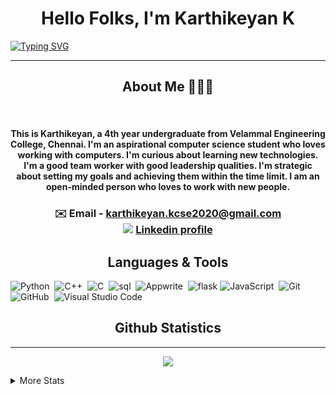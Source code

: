 <h1 align="center">Hello Folks, I'm Karthikeyan K </h1>

[![Typing SVG](https://readme-typing-svg.demolab.com/?font=Fira+Code&size=32&pause=1000&color=F7F7F7&center=true&vCenter=true&width=1080&height=80&lines=Student+%F0%9F%91%A8%E2%80%8D%F0%9F%8E%93;Engineer+%F0%9F%A7%91%E2%80%8D%F0%9F%92%BB;Pythonista+%F0%9F%90%8D%E2%80%8D%F0%9F%92%BB;AI+%26+ML+%F0%9F%A4%96)](https://git.io/typing-svg)



<hr>
<h2 align="center">About Me 👨🏻‍💻</h2>
<br/>
<h4 align="center">This is Karthikeyan, a 4th year undergraduate from Velammal Engineering College, Chennai.
I'm an aspirational computer science student who loves working with computers. I'm
curious about learning new technologies. I'm a good team worker with good leadership
qualities. I'm strategic about setting my goals and achieving them within the time limit. I
am an open-minded person who loves to work with new people.</h4>

  <h3 align="center">✉️ Email - <a href="mailto:karthikeyan.kcse2020@gmail.com">karthikeyan.kcse2020@gmail.com</a> <br> <img src="https://img.shields.io/badge/LinkedIn-0077B5?style=flat&&logo=linkedin&logoColor=white"> <a href="linkedin.com/in/karthikeyan-k8">Linkedin profile</a> </h3>

<h2 align="center">Languages & Tools </h2>


![Python](https://img.shields.io/badge/-Python-05122A?style=flat&logo=python)&nbsp;
![C++](https://img.shields.io/badge/-C++-05122A?style=flat&logo=C%2B%2B&logoColor=00599C)&nbsp;
![C](https://img.shields.io/badge/-C-05122A?style=flat&logo=C&logoColor=A8B9CC)&nbsp;
![sql](https://img.shields.io/badge/PostgreSQL-05122A?style=flat&&logo=postgresql&logoColor=white)&nbsp;
![Appwrite](https://img.shields.io/badge/Appwrite-05122A?style=flat&logo=Appwrite)&nbsp;
![flask](https://img.shields.io/badge/Flask-05122A?style=flat&&logo=flask&logoColor=white)
![JavaScript](https://img.shields.io/badge/-JavaScript-05122A?style=flat&logo=javascript)&nbsp;
![Git](https://img.shields.io/badge/-Git-05122A?style=flat&logo=git)&nbsp;
![GitHub](https://img.shields.io/badge/-GitHub-05122A?style=flat&logo=github)&nbsp;
![Visual Studio Code](https://img.shields.io/badge/-Visual%20Studio%20Code-05122A?style=flat&logo=visual-studio-code&logoColor=007ACC)&nbsp;

<h2 align="center">Github Statistics</h2>
<hr>


  <p align="center">
  <img   src="https://github-readme-streak-stats.herokuapp.com/?user=karthi-cmd&theme=dark">
  </p>
<details>
  <summary>More Stats</summary>
  
  <img src="https://github-readme-stats.vercel.app/api/top-langs/?username=karthi-cmd&hide=html&theme=dark&layout=compact&langs_count=8">

 <img  width="73%" src ="https://github-profile-summary-cards.vercel.app/api/cards/profile-details?username=karthi-cmd&hide=html" > 
 


</details>
